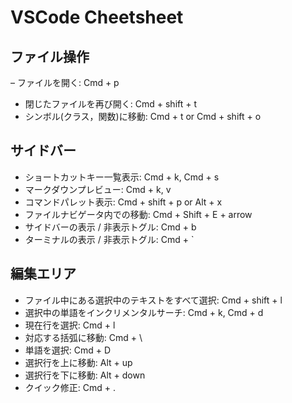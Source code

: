 # VSCode Cheetsheet

## ファイル操作

– ファイルを開く: Cmd + p
- 閉じたファイルを再び開く: Cmd + shift + t
- シンボル(クラス，関数)に移動: Cmd + t or Cmd + shift + o

## サイドバー

- ショートカットキー一覧表示: Cmd + k, Cmd + s
- マークダウンプレビュー: Cmd + k, v
- コマンドパレット表示: Cmd + shift + p or Alt + x
- ファイルナビゲータ内での移動: Cmd + Shift + E + arrow
- サイドバーの表示 / 非表示トグル: Cmd + b
- ターミナルの表示 / 非表示トグル: Cmd + `

## 編集エリア

- ファイル中にある選択中のテキストをすべて選択: Cmd + shift + l
- 選択中の単語をインクリメンタルサーチ: Cmd + k, Cmd + d
- 現在行を選択: Cmd + l
- 対応する括弧に移動: Cmd + \
- 単語を選択: Cmd + D
- 選択行を上に移動: Alt + up
- 選択行を下に移動: Alt + down
- クイック修正: Cmd + .
